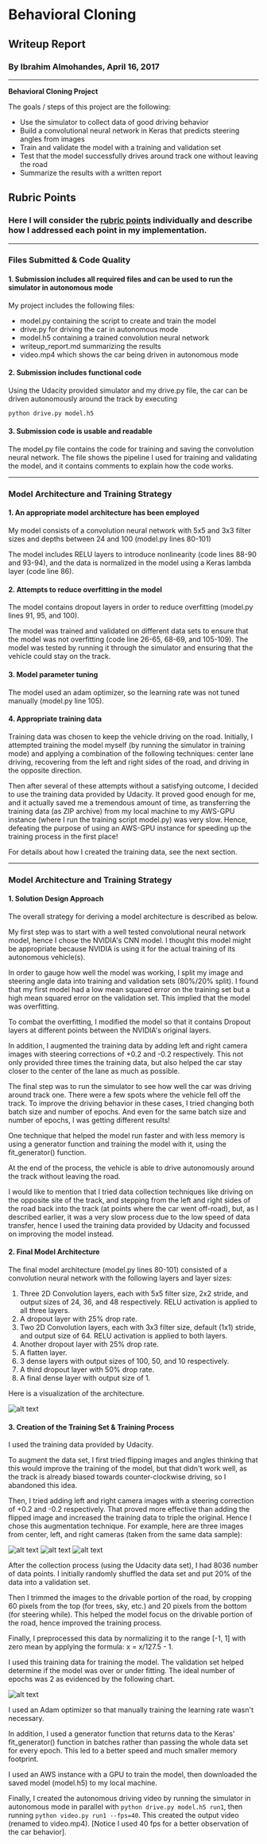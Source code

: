 # **Behavioral Cloning**

## Writeup Report

### By Ibrahim Almohandes, April 16, 2017
---

**Behavioral Cloning Project**

The goals / steps of this project are the following:
* Use the simulator to collect data of good driving behavior
* Build a convolutional neural network in Keras that predicts steering angles from images
* Train and validate the model with a training and validation set
* Test that the model successfully drives around track one without leaving the road
* Summarize the results with a written report


[//]: # (Image References)

[image1]: ./examples/cnn-architecture.png "Model Visualization"
[image2]: ./examples/center_2016_12_01_13_32_42_143.jpg "Center Camera Image"
[image3]: ./examples/left_2016_12_01_13_32_42_143.jpg "Left Camera Image"
[image4]: ./examples/right_2016_12_01_13_32_42_143.jpg "Right camera Image"
[image5]: ./examples/figure_1.png "Train/Valid MSE vs no. of epochs"
[video1]: ./video.mp4 "Autonomous Driving Video"


## Rubric Points
### Here I will consider the [rubric points](https://review.udacity.com/#!/rubrics/432/view) individually and describe how I addressed each point in my implementation.  

---
### Files Submitted & Code Quality

#### 1. Submission includes all required files and can be used to run the simulator in autonomous mode

My project includes the following files:
* model.py containing the script to create and train the model
* drive.py for driving the car in autonomous mode
* model.h5 containing a trained convolution neural network 
* writeup_report.md summarizing the results
* video.mp4 which shows the car being driven in autonomous mode

#### 2. Submission includes functional code
Using the Udacity provided simulator and my drive.py file, the car can be driven autonomously around the track by executing 
```sh
python drive.py model.h5
```

#### 3. Submission code is usable and readable

The model.py file contains the code for training and saving the convolution neural network. The file shows the pipeline I used for training and validating the model, and it contains comments to explain how the code works.

---

### Model Architecture and Training Strategy

#### 1. An appropriate model architecture has been employed

My model consists of a convolution neural network with 5x5 and 3x3 filter sizes and depths between 24 and 100 (model.py lines 80-101) 

The model includes RELU layers to introduce nonlinearity (code lines 88-90 and 93-94), and the data is normalized in the model using a Keras lambda layer (code line 86). 

#### 2. Attempts to reduce overfitting in the model

The model contains dropout layers in order to reduce overfitting (model.py lines 91, 95, and 100). 

The model was trained and validated on different data sets to ensure that the model was not overfitting (code line 26-65, 68-69, and 105-109). The model was tested by running it through the simulator and ensuring that the vehicle could stay on the track.

#### 3. Model parameter tuning

The model used an adam optimizer, so the learning rate was not tuned manually (model.py line 105).

#### 4. Appropriate training data

Training data was chosen to keep the vehicle driving on the road. Initially, I attempted training the model myself (by running the simulator in training mode) and applying a combination of the following techniques: center lane driving, recovering from the left and right sides of the road, and driving in the opposite direction.

Then after several of these attempts without a satisfying outcome, I decided to use the training data provided by Udacity. It proved good enough for me, and it actually saved me a tremendous amount of time, as transferring the training data (as ZIP archive) from my local machine to my AWS-GPU instance (where I run the training script model.py) was very slow. Hence, defeating the purpose of using an AWS-GPU instance for speeding up the training process in the first place!

For details about how I created the training data, see the next section. 

---
### Model Architecture and Training Strategy

#### 1. Solution Design Approach

The overall strategy for deriving a model architecture is described as below.

My first step was to start with a well tested convolutional neural network model, hence I chose the NVIDIA's CNN model. I thought this model might be appropriate because NVIDIA is using it for the actual training of its autonomous vehicle(s). 

In order to gauge how well the model was working, I split my image and steering angle data into training and validation sets (80%/20% split). I found that my first model had a low mean squared error on the training set but a high mean squared error on the validation set. This implied that the model was overfitting. 

To combat the overfitting, I modified the model so that it contains Dropout layers at different points between the NVIDIA's original layers.

In addition, I augmented the training data by adding left and right camera images with steering corrections of +0.2 and -0.2 respectively. This not only provided three times the training data, but also helped the car stay closer to the center of the lane as much as possible.

The final step was to run the simulator to see how well the car was driving around track one. There were a few spots where the vehicle fell off the track. To improve the driving behavior in these cases, I tried changing both batch size and number of epochs. And even for the same batch size and number of epochs, I was getting different results!

One technique that helped the model run faster and with less memory is using a generator function and training the model with it, using the fit_generator() function.

At the end of the process, the vehicle is able to drive autonomously around the track without leaving the road.

I would like to mention that I tried data collection techniques like driving on the opposite site of the track, and stepping from the left and right sides of the road back into the track (at points where the car went off-road), but, as I described earlier, it was a very slow process due to the low speed of data transfer, hence I used the training data provided by Udacity and focussed on improving the model instead. 

#### 2. Final Model Architecture

The final model architecture (model.py lines 80-101) consisted of a convolution neural network with the following layers and layer sizes:

1. Three 2D Convolution layers, each with 5x5 filter size, 2x2 stride, and output sizes of 24, 36, and 48 respectively. RELU activation is applied to all three layers.
2. A dropout layer with 25% drop rate.
3. Two 2D Convolution layers, each with 3x3 filter size, default (1x1) stride, and output size of 64. RELU activation is applied to both layers.
4. Another dropout layer with 25% drop rate.
5. A flatten layer.
6. 3 dense layers with output sizes of 100, 50, and 10 respectively.
7. A third dropout layer with 50% drop rate.
8. A final dense layer with output size of 1.

Here is a visualization of the architecture.

![alt text][image1]

#### 3. Creation of the Training Set & Training Process

I used the training data provided by Udacity.

To augment the data set, I first tried flipping images and angles thinking that this would improve the training of the model, but that didn't work well, as the track is already biased towards counter-clockwise driving, so I abandoned this idea.

Then, I tried adding left and right camera images with a steering correction of +0.2 and -0.2 respectively. That proved more effective than adding the flipped image and increased the training data to triple the original. Hence I chose this augmentation technique. For example, here are three images from center, left, and right cameras (taken from the same data sample):

![alt text][image2]
![alt text][image3]
![alt text][image4]

After the collection process (using the Udacity data set), I had 8036 number of data points. I initially randomly shuffled the data set and put 20% of the data into a validation set. 

Then I trimmed the images to the drivable portion of the road, by cropping 60 pixels from the top (for trees, sky, etc.) and 20 pixels from the bottom (for steering while). This helped the model focus on the drivable portion of the road, hence improved the training process.

Finally, I preprocessed this data by normalizing it to the range [-1, 1] with zero mean by applying the formula: x = x/127.5 - 1.

I used this training data for training the model. The validation set helped determine if the model was over or under fitting. The ideal number of epochs was 2 as evidenced by the following chart.

![alt text][image5]

I used an Adam optimizer so that manually training the learning rate wasn't necessary.

In addition, I used a generator function that returns data to the Keras' fit_generator() function in batches rather than passing the whole data set for every epoch. This led to a better speed and much smaller memory footprint.

I used an AWS instance with a GPU to train the model, then downloaded the saved model (model.h5) to my local machine.

Finally, I created the autonomous driving video by running the simulator in autonomous mode in parallel with ```python drive.py model.h5 run1```, then running ```python video.py run1 --fps=40```. This created the output video (renamed to video.mp4). [Notice I used 40 fps for a better observation of the car behavior].
